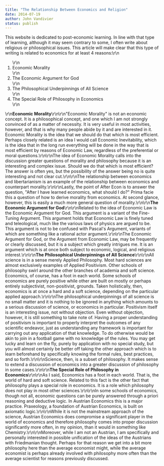 ```yaml
---
title: "The Relationship Between Economics and Religion"
date: 2014-07-19
author: John Vandivier
status: publish
---
```


This website is dedicated to post-economic learning. In line with that type of learning, although it may seem contrary to some, I often write about religious or philosophical issues. This article will make clear that this type of writing is related to economics for at least 4 reasons:\r\n<ol>\r\n	<li>Economic Morality</li>\r\n	<li>The Economic Argument for God</li>\r\n	<li>The Philosophical Underpinnings of All Science</li>\r\n	<li>The Special Role of Philosophy in Economics</li>\r\n</ol>\r\n<strong>Economic Morality</strong>\r\n\r\n\"Economic Morality\" is not an economic concept. It is a philosophical concept, and one which I am not strongly convinced of as a matter of necessity. It is very useful in most activities, however, and that is why many people abide by it and are interested in it. Economic Morality is the idea that we should do that which is most efficient. Perhaps closely related is an idea I would call Economic Inevitability, which is the idea that in the long run everything will be done in the way that is most efficient by reasons of Economic Law, regardless of the preferential or moral questions.\r\n\r\nThe idea of Economic Morality calls into the discussion greater questions of morality and philosophy because it is an interesting and complex issue. Should we do that which is most efficient? The answer is often yes, but the possibility of the answer being no is quite interesting and not clear cut.\r\n\r\nThe relationship between economics and libertarianism is an example of the relationship between economics and counterpart morality.\r\n\r\nLastly, the point of After Econ is to answer the question, \"After I have learned economics, what should I do?\" Prima facie this a question of how to derive morality from economics. At second glance, however, this is easily a much more general question of morality.\r\n\r\n<strong>The Economic Argument for God</strong>\r\n\r\nRelated to the idea of Economic Law is the Economic Argument for God. This argument is a variant of the Fine-Tuning Argument. This argument holds that Economic Law is finely tuned and teleological, much like the various laws of physics are argued to be. This argument is not to be confused with Pascal's Argument, variants of which are something like a rational actor argument.\r\n\r\nThe Economic Argument for God, or the Argument from Economic Law, may be frequently or clearly discussed, but it is a subject which greatly intrigues me. It is an argument which is at once both subject to economic, logical, and religious interest.\r\n\r\n<strong>The Philosophical Underpinnings of All Science</strong>\r\n\r\nAll science is in a sense merely Applied Philosophy. Most hard sciences are almost exclusively examples of Applied Positivism. Other schools of philosophy swirl around the other branches of academia and soft science. Economics, of course, has a foot in each world. Some schools of economics are purely positive while other are built on mostly or perhaps entirely subjectivist, non-positivist, grounds. Taken holistically, then, economics is at once a hard and a soft science, depending on the particular applied approach.\r\n\r\nThe philosophical underpinnings of all science is no small matter and it is nothing to be ignored in anything which amounts to a serious discussion of science, or economics in particular. Positivism itself is an interesting issue, not without objection. Even without objection, however, it is still something to take note of. Having a proper understanding of positivism is important to properly interpret the outcomes of any scientific endeavor, just as understanding any framework is important for carrying out any application of that knowledge. To do otherwise would be akin to join in a football game with no knowledge of the rules. You may get lucky and learn on the fly, purely by application with no special study, but you will almost certainly be better off taking the other approach which is to learn beforehand by specifically knowing the formal rules, best practices, and so forth.\r\n\r\nScience, then, is a subset of philosophy. It makes sense to extend a discussion of economics into a greater discussion of philosophy in some cases.\r\n\r\n<strong>The Special Role of Philosophy in Economics</strong>\r\n\r\nAs I said, Economics has a foot in each world. That is, the world of hard and soft science. Related to this fact is the other fact that philosophy plays a special role in economics. It is a role which philosophy does not play in most other sciences.\r\n\r\nIn some schools of economics, though not all, economic questions can be purely answered through a priori reasoning and deductive logic. In Austrian Economics this is a major practice. Praxeology, a foundation of Austrian Economics, is built on axiomatic logic.\r\n\r\nWhile it is not the mainstream approach of the science, Austrian Economics does compromise a significant player in the world of economics and therefore philosophy comes into proper discussion significantly more often, in my opinion, than it would in something like Chemistry.\r\n\r\nMoreover, while I am not an Austrian, I am specifically and personally interested in possible unification of the ideas of the Austrians with Friedmanian thought. Perhaps for that reason we get into a bit more philosophy here than the average economist might, while the average economist is perhaps already involved with philosophy more often than the average scientist for reasons previously discussed.